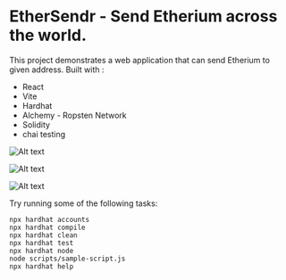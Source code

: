 # EtherSendr - Send Etherium across the world.


This project demonstrates a web application that can send Etherium to given address. Built with :

- React
- Vite
- Hardhat
- Alchemy - Ropsten Network
- Solidity
- chai testing

![Alt text](https://github.com/davolu/etherium-crypto-sender/blob/master/client/images/Screen%20Shot%202022-02-12%20at%2023.05.18.png?raw=true "Screenshot demo 1")

![Alt text](https://github.com/davolu/etherium-crypto-sender/blob/master/client/images/Screen%20Shot%202022-02-12%20at%2023.10.43.png?raw=true "Screenshot demo 2")


![Alt text](https://github.com/davolu/etherium-crypto-sender/blob/master/client/images/screencapture-localhost-3000-2022-02-12-23_09_35.png?raw=true "Screenshot demo 3")

Try running some of the following tasks:

```shell
npx hardhat accounts
npx hardhat compile
npx hardhat clean
npx hardhat test
npx hardhat node
node scripts/sample-script.js
npx hardhat help
```
